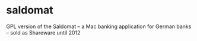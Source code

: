 # saldomat
GPL version of the Saldomat – a Mac banking application for German banks – sold as Shareware until 2012

